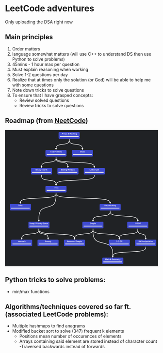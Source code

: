 # LeetCode adventures

Only uploading the DSA right now

## Main principles 

1. Order matters
1. language somewhat matters (will use C++ to understand DS then use Python to solve problems)
1. 45mins - 1 hour max per question
1. Must explain reasoning when working
1. Solve 1-2 questions per day
1. Realize that at times only the solution (or God) will be able to help me with some questions
1. Note down tricks to solve questions
1. To ensure that I have grasped concepts:
    + Review solved questions
    + Review tricks to solve questions

## Roadmap (from [NeetCode](https://neetcode.io/roadmap))
![roadmap](roadmap.png)

## Python tricks to solve problems:
- min/max functions

## Algorithms/techniques covered so far ft. (associated LeetCode problems):
- Multiple hashmaps to find anagrams
- Modified bucket sort to solve (347) frequent k elements
    - Positions mean number of occurences of elements
    - Arrays containing said element are stored instead of character count
    -Traversed backwards instead of forwards
